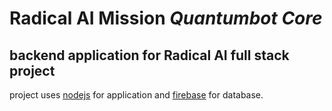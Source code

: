 # Radical AI Mission _Quantumbot Core_
## backend application for Radical AI full stack project

project uses [nodejs][1] for application and [firebase][2] for database.

[1]:https://nodejs.org/en
[2]:https://firebase.google.com/